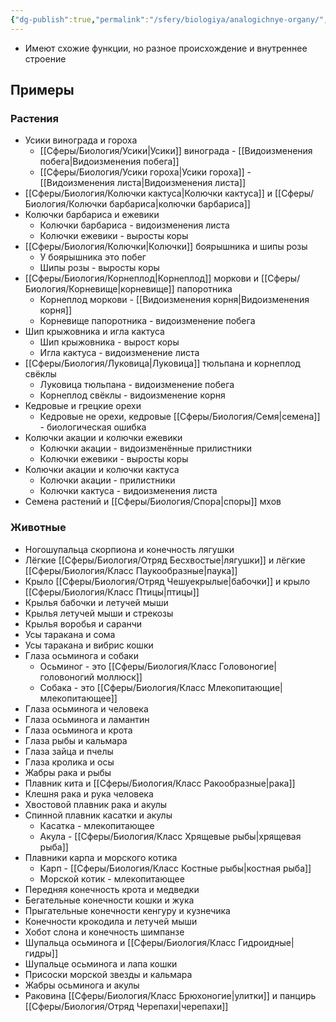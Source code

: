 ```yaml
---
{"dg-publish":true,"permalink":"/sfery/biologiya/analogichnye-organy/","tags":["Эволюция"]}
---
```


- Имеют схожие функции, но разное происхождение и внутреннее строение 
## Примеры 
### Растения
- Усики винограда и гороха 
	- [[Сферы/Биология/Усики\|Усики]] винограда - [[Видоизменения побега\|Видоизменения побега]]
	- [[Сферы/Биология/Усики гороха\|Усики гороха]] - [[Видоизменения листа\|Видоизменения листа]]
- [[Сферы/Биология/Колючки кактуса\|Колючки кактуса]] и [[Сферы/Биология/Колючки барбариса\|колючки барбариса]] 
- Колючки барбариса и ежевики 
	- Колючки барбариса - видоизменения листа 
	- Колючки ежевики - выросты коры
- [[Сферы/Биология/Колючки\|Колючки]] боярышника и шипы розы 
	- У боярышника это побег 
	- Шипы розы - выросты коры 
- [[Сферы/Биология/Корнеплод\|Корнеплод]] моркови и [[Сферы/Биология/Корневище\|корневище]] папоротника 
	- Корнеплод моркови - [[Видоизменения корня\|Видоизменения корня]]
	- Корневище папоротника - видоизменение побега
- Шип крыжовника и игла кактуса
	- Шип крыжовника - вырост коры 
	- Игла кактуса - видоизменение листа
- [[Сферы/Биология/Луковица\|Луковица]] тюльпана и корнеплод свёклы 
	- Луковица тюльпана - видоизменение побега
	- Корнеплод свёклы - видоизменение корня 
- Кедровые и грецкие орехи 
	- Кедровые не орехи, кедровые [[Сферы/Биология/Семя\|семена]] - биологическая ошибка
- Колючки акации и колючки ежевики 
	- Колючки акации - видоизменённые прилистники 
	- Колючки ежевики - выросты коры 
- Колючки акации и колючки кактуса 
	- Колючки акации - прилистники 
	- Колючки кактуса - видоизменения листа
- Семена растений и [[Сферы/Биология/Спора\|споры]] мхов 
### Животные 
- Ногошупальца скорпиона и конечность лягушки
- Лёгкие [[Сферы/Биология/Отряд Бесхвостые\|лягушки]] и лёгкие [[Сферы/Биология/Класс Паукообразные\|паука]]
- Крыло [[Сферы/Биология/Отряд Чешуекрылые\|бабочки]] и крыло [[Сферы/Биология/Класс Птицы\|птицы]] 
- Крылья бабочки и летучей мыши 
- Крылья летучей мыши и стрекозы 
- Крылья воробья и саранчи 
- Усы таракана и сома
- Усы таракана и вибрис кошки
- Глаза осьминога и собаки 
	- Осьминог - это [[Сферы/Биология/Класс Головоногие\|головоногий моллюск]]
	- Собака - это [[Сферы/Биология/Класс Млекопитающие\|млекопитающее]]
- Глаза осьминога и человека
- Глаза осьминога и ламантин
- Глаза осьминога и крота 
- Глаза рыбы и кальмара 
- Глаза зайца и пчелы 
- Глаза кролика и осы 
- Жабры рака и рыбы 
- Плавник кита и [[Сферы/Биология/Класс Ракообразные\|рака]]
- Клешня рака и рука человека
- Хвостовой плавник рака и акулы 
- Спинной плавник касатки и акулы 
	- Касатка - млекопитающее 
	- Акула - [[Сферы/Биология/Класс Хрящевые рыбы\|хрящевая рыба]] 
- Плавники карпа и морского котика 
	- Карп - [[Сферы/Биология/Класс Костные рыбы\|костная рыба]]
	- Морской котик - млекопитающее 
- Передняя конечность крота и медведки
- Бегательные конечности кошки и жука
- Прыгательные конечности кенгуру и кузнечика
- Конечности крокодила и летучей мыши 
- Хобот слона и конечность шимпанзе
- Шупальца осьминога и [[Сферы/Биология/Класс Гидроидные\|гидры]]
- Шупальце осьминога и лапа кошки
- Присоски морской звезды и кальмара 
- Жабры осьминога и акулы 
- Раковина [[Сферы/Биология/Класс Брюхоногие\|улитки]] и панцирь [[Сферы/Биология/Отряд Черепахи\|черепахи]]